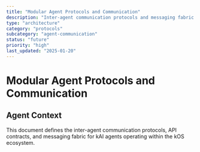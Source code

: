 ```yaml
---
title: "Modular Agent Protocols and Communication"
description: "Inter-agent communication protocols and messaging fabric for multi-agent workflows"
type: "architecture"
category: "protocols"
subcategory: "agent-communication"
status: "future"
priority: "high"
last_updated: "2025-01-20"
---
```


# Modular Agent Protocols and Communication

## Agent Context
This document defines the inter-agent communication protocols, API contracts, and messaging fabric for kAI agents operating within the kOS ecosystem.
